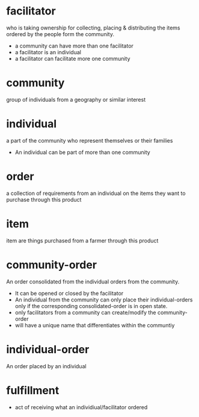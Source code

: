 # facilitator
  who is taking ownership for collecting, placing & distributing the items ordered by the people form the community.
  - a community can have more than one facilitator
  - a facilitator is an individual
  - a facilitator can facilitate more one community

# community
  group of individuals from a geography or similar interest  

# individual 
  a part of the community who represent themselves or their families
  - An individual can be part of more than one community

# order
  a collection of requirements from an individual on the items they want to purchase through this product

# item 
  item are things purchased from a farmer through this product

# community-order
  An order consolidated from the individual orders from the community. 
  - It can be opened or closed by the facilitator
  - An individual from the community can only place their individual-orders only if the corresponding consolidated-order is in open state. 
  - only facilitators from a community can create/modify the community-order
  - will have a unique name that differentiates within the communtiy
  
# individual-order
An order placed by an individual

# fulfillment
- act of receiving what an individiual/facilitator ordered
